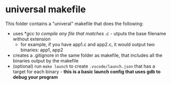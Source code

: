 # universal makefile

This folder contains a "univeral" makefile that does the following:

- uses **gcc to compile any file that matches *.c** - utputs the base filename without extension
  - for example, if you have app1.c and app2.c, it would output two binaries: app1, app2
- creates a .gitignore in the same folder as makefile, that includes all the binaries output by the makefile
- (optional) run `make launch` to create `.vscode/launch.json` that has a target for each binary - **this is a basic launch config that uses gdb to debug your program**